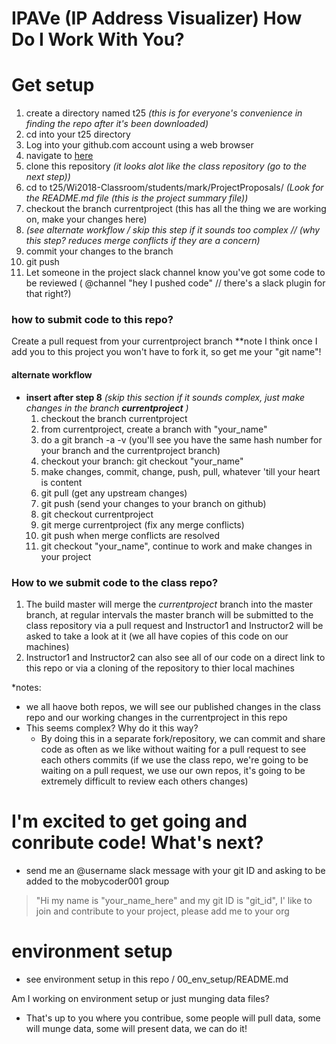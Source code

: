 # IPAVe (IP Address Visualizer) How Do I Work With You?

# Get setup

1. create a directory named t25 *(this is for everyone's convenience in finding the repo after it's been downloaded)*
1. cd into your t25 directory
1. Log into your github.com account using a web browser
1. navigate to [here](https://github.com/mobycoder001/IPAVe)
1. clone this repository *(it looks alot like the class repository (go to the next step))*
1. cd to t25/Wi2018-Classroom/students/mark/ProjectProposals/ *(Look for the README.md file (this is the project summary file))*
1. checkout the branch currentproject (this has all the thing we are working on, make your changes here)
1. *(see alternate workflow / skip this step if it sounds too complex // (why this step? reduces merge conflicts if they are a concern)*
1. commit your changes to the branch
1. git push
1. Let someone in the project slack channel know you've got some code to be reviewed ( @channel "hey I pushed code" // there's a slack plugin for that right?)

### how to submit code to this repo?  
Create a pull request from your currentproject branch **note I think once I add you to this project you won't have to fork it, so get me your "git name"!

#### alternate workflow
- **insert after step 8** *(skip this section if it sounds complex, just make changes in the branch **currentproject** )*
    1. checkout the branch currentproject
    1. from currentproject, create a branch with "your_name"
    1. do a git branch -a -v (you'll see you have the same hash number for your branch and the currentproject branch)
    1. checkout your branch: git checkout "your_name"
    1. make changes, commit, change, push, pull, whatever 'till your heart is content
    1. git pull (get any upstream changes)
    1. git push (send your changes to your branch on github)
    1. git checkout currentproject
    1. git merge currentproject (fix any merge conflicts)
    1. git push when merge conflicts are resolved
    1. git checkout "your_name", continue to work and make changes in your project


### How to we submit code to the class repo?
1. The build master will merge the *currentproject* branch into the master branch, at regular intervals the master branch will be submitted to the class repository via a pull request and Instructor1 and Instructor2 will be asked to take a look at it (we all have copies of this code on our machines)
1. Instructor1 and Instructor2 can also see all of our code on a direct link to this repo or via a cloning of the repository to thier local machines

*notes:
* we all haove both repos, we will see our published changes in the class repo and our working changes in the currentproject in this repo
* This seems complex?  Why do it this way?
  - By doing this in a separate fork/repository, we can commit and share code as often as we like without waiting for a pull request to see each others commits (if we use the class repo, we're going to be waiting on a pull request, we use our own repos, it's going to be extremely difficult to review each others changes)


# I'm excited to get going and conribute code! What's next?
- send me an @username slack message with your git ID and asking to be added to the mobycoder001 group
> "Hi my name is "your_name_here" and my git ID is "git_id", I' like to join and contribute to your project, please add me to your org


# environment setup
- see environment setup in this repo / 00_env_setup/README.md

Am I working on environment setup or just munging data files?
- That's up to you where you contribue, some people will pull data, some will munge data, some will present data, we can do it!
